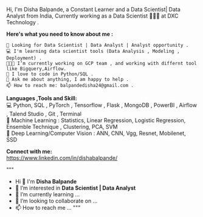 Hi, I'm Disha Balpande, a Constant Learner and a Data Scientist| Data Analyst from India, Currently working as a Data Scientist 🙍🏽‍♂️ at DXC Technology . 


<b>Here's what you need to know about me :</b><br>
     
    👀 Looking for Data Scientist | Data Analyst | Analyst opportunity .
    💻 I'm learning data scientist tools (Data Analysis , Modeling , Deployment) .
    👨🏽‍💻 I’m currently working on GCP team , and working with differnt tool like Bigquery,Airflow. 
    🐍 I love to code in Python/SQL .
    💬 Ask me about anything, I am happy to help .
    📫 How to reach me: balpandedisha24@gmail.com .
    
 <b>Languages ,Tools and Skill:</b><br>
   💻 Python, SQL , PyTorch , Tensorflow , Flask , MongoDB , PowerBI , Airflow , Talend Studio , Git , Terminal <br>
   💼 Machine Learning : Statistics, Linear Regression, Logistic Regression, Ensemble Technique , Clustering, PCA, SVM <br>
   💼 Deep Learning/Computer Vision : ANN, CNN, Vgg, Resnet, Mobilenet, SSD <br>
 
<b>Connect with me:</b><br>
https://www.linkedin.com/in/dishabalpande/



  
"""
- Hi 👋 I'm <b><n3>Disha Balpande</h3></b>
- 👀 I’m interested in <b>Data Scientist | Data Analyst </b>
- 🌱 I’m currently learning ...
- 💞️ I’m looking to collaborate on ...
- 📫 How to reach me ...
"""

